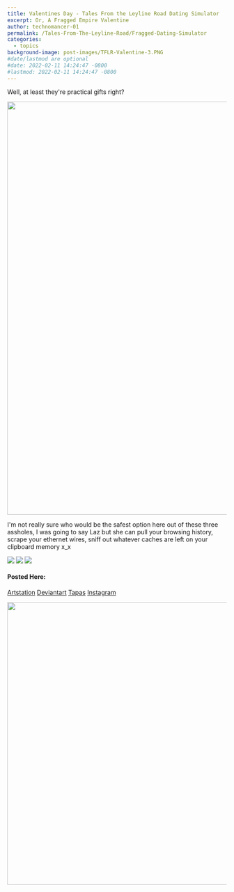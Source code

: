 ```yaml
---
title: Valentines Day - Tales From the Leyline Road Dating Simulator
excerpt: Or, A Fragged Empire Valentine
author: technomancer-01
permalink: /Tales-From-The-Leyline-Road/Fragged-Dating-Simulator
categories:
  - topics
background-image: post-images/TFLR-Valentine-3.PNG
#date/lastmod are optional
#date: 2022-02-11 14:24:47 -0800
#lastmod: 2022-02-11 14:24:47 -0800
---
```


Well, at least they're practical gifts right?



<!-- ![Find it on Artstation and Instagram](https://cdnb.artstation.com/p/assets/images/images/046/239/297/large/technomancer-01-asset.jpg?1644614091=100x20) -->

<!-- ![full image is on IG and Artstation](/images/post-images/TFLR-Valentine2022.PNG)
 -->

<img src="/images/post-images/TFLR-Valentine2022.PNG" width="850" height="950">

I'm not really sure who would be the safest option here out of these three assholes, I was going to say Laz but she can pull your browsing history, scrape your ethernet wires, sniff out whatever caches are left on your clipboard memory x_x

<img src="/images/post-images/TFLR-valentine-Gene.PNG" class="worksdisplay">
<img src="/images/post-images/TFLR-valentine-Jazz.PNG" class="worksdisplay">
<img src="/images/post-images/TFLR-valentine-laz.jpg" class="worksdisplay">

#### Posted Here: 
[Artstation](https://www.artstation.com/artwork/eJxXz3)
[Deviantart](https://www.deviantart.com/technomancer-01/art/Fragged-Empire-Valentine-Dating-Simulator-906688574)
[Tapas](https://tapas.io/series/Fragged-Empire-Tales-From-the-Leyline-Road/info)
[Instagram](https://www.instagram.com/technomancer_01/)

<img src="/images/post-images/TFLR-Valentine-3.PNG" width="850" height="650">
